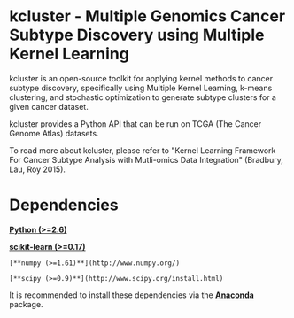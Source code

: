 # kcluster - Multiple Genomics Cancer Subtype Discovery using Multiple Kernel Learning

kcluster is an open-source toolkit for applying kernel methods to cancer subtype discovery, specifically using Multiple Kernel Learning, k-means clustering, and stochastic optimization to generate subtype clusters for a given cancer dataset. 

kcluster provides a Python API that can be run on TCGA (The Cancer Genome Atlas) datasets. 

To read more about kcluster, please refer to "Kernel Learning Framework For Cancer Subtype Analysis with Mutli-omics Data Integration" (Bradbury, Lau, Roy 2015).

# Dependencies
[**Python (>=2.6)**](https://www.python.org/downloads/)

[**scikit-learn (>=0.17)**](http://scikit-learn.org/stable/install.html)

	[**numpy (>=1.61)**](http://www.numpy.org/)

	[**scipy (>=0.9)**](http://www.scipy.org/install.html)

It is recommended to install these dependencies via the [**Anaconda**](https://www.continuum.io/downloads) package.